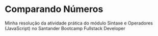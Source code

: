 # Comparando Números
Minha resolução da atividade prática do módulo Sintaxe e Operadores (JavaScript) no Santander Bootcamp Fullstack Developer
